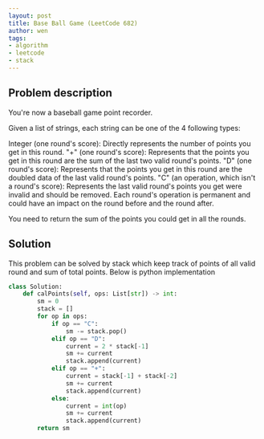 ```yaml
---
layout: post
title: Base Ball Game (LeetCode 682)
author: wen
tags:
- algorithm
- leetcode
- stack
---
```


## Problem description
You're now a baseball game point recorder.

Given a list of strings, each string can be one of the 4 following types:

Integer (one round's score): Directly represents the number of points you get in this round.
"+" (one round's score): Represents that the points you get in this round are the sum of the last two valid round's points.
"D" (one round's score): Represents that the points you get in this round are the doubled data of the last valid round's points.
"C" (an operation, which isn't a round's score): Represents the last valid round's points you get were invalid and should be removed.
Each round's operation is permanent and could have an impact on the round before and the round after.

You need to return the sum of the points you could get in all the rounds.

## Solution
This problem can be solved by stack which keep track of points of all valid round and sum of total points. Below is python implementation

```python
class Solution:
    def calPoints(self, ops: List[str]) -> int:
        sm = 0
        stack = []
        for op in ops:
            if op == "C":
                sm -= stack.pop()
            elif op == "D":
                current = 2 * stack[-1]
                sm += current
                stack.append(current)
            elif op == "+":
                current = stack[-1] + stack[-2]
                sm += current
                stack.append(current)
            else:
                current = int(op)
                sm += current
                stack.append(current)
        return sm
```